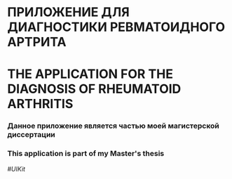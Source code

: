 # ПРИЛОЖЕНИЕ ДЛЯ ДИАГНОСТИКИ РЕВМАТОИДНОГО АРТРИТА
# THE APPLICATION FOR THE DIAGNOSIS OF RHEUMATOID ARTHRITIS

### Данное приложение является частью моей магистерской диссертации
### This application is part of my Master's thesis

_#UIKit_

